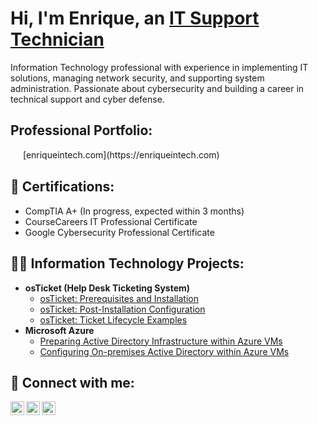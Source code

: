 <h1>Hi, I'm Enrique, an <a href="https://www.linkedin.com/in/enrique-chaug">IT Support Technician</a></h1>
Information Technology professional with experience in implementing IT solutions, managing network security, and supporting system administration. Passionate about cybersecurity and building a career in technical support and cyber defense.

<h2>Professional Portfolio:</h2>
<img src="https://enriqueintech.com/favicon.ico" width="16" style="vertical-align:middle;" /> [enriqueintech.com](https://enriqueintech.com)

<h2>📜 Certifications:</h2>

- CompTIA A+ (In progress, expected within 3 months)
- CourseCareers IT Professional Certificate
- Google Cybersecurity Professional Certificate

<h2>👨‍💻 Information Technology Projects:</h2>

- <b>osTicket (Help Desk Ticketing System)</b>
  - [osTicket: Prerequisites and Installation](https://github.com/enriqueintech/osticket-prereqs)
  - [osTicket: Post-Installation Configuration](https://github.com/enriqueintech/post-install-config)
  - [osTicket: Ticket Lifecycle Examples](https://github.com/enriqueintech/ticket-lifecycle)
- <b>Microsoft Azure</b>
  - [Preparing Active Directory Infrastructure within Azure VMs](https://github.com/enriqueintech/prepare-ad)
  - [Configuring On-premises Active Directory within Azure VMs](https://github.com/enriqueintech/configure-ad)

<h2>🤝 Connect with me:</h2>

[<img align="left" alt="Enrique | LinkedIn" width="22px" src="https://cdn.jsdelivr.net/npm/simple-icons@v3/icons/linkedin.svg" />][linkedin]
[<img align="left" alt="Enrique | YouTube" width="22px" src="https://cdn.jsdelivr.net/npm/simple-icons@v3/icons/youtube.svg" />][youtube]
[<img align="left" alt="Enrique | Buy Me a Coffee" width="22px" src="https://upload.wikimedia.org/wikipedia/commons/thumb/4/45/A_small_cup_of_coffee.JPG/32px-A_small_cup_of_coffee.JPG" />][coffee]

<br />

[linkedin]: https://www.linkedin.com/in/enrique-chaug  
[youtube]: https://www.youtube.com/@EnriqueInTech
[coffee]: https://www.buymeacoffee.com/enriqueintech
